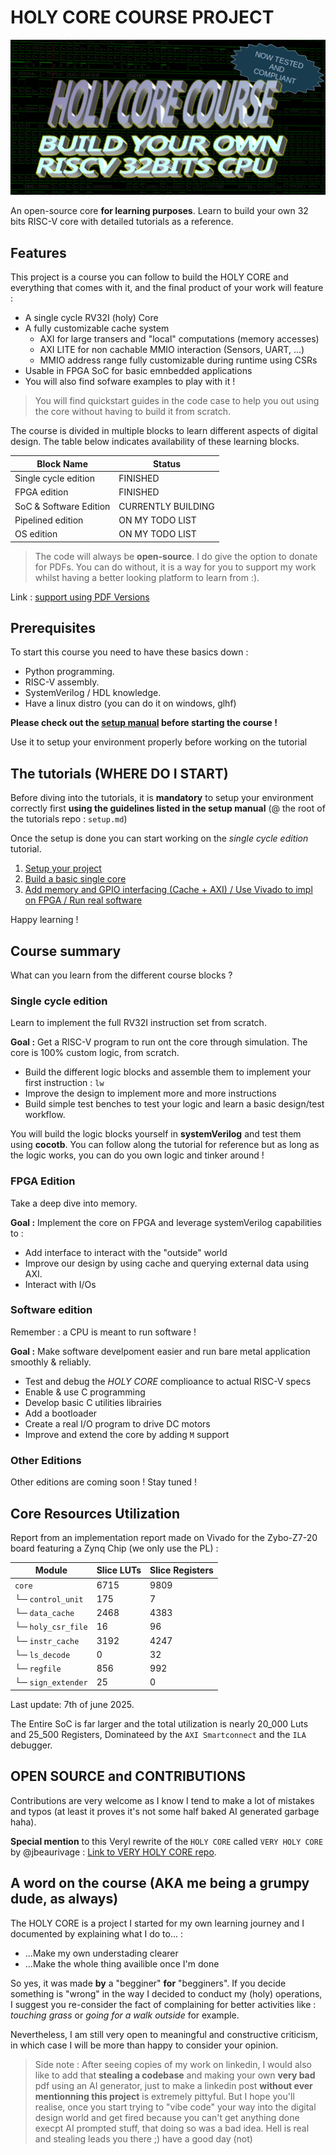 # HOLY CORE COURSE PROJECT

![waveform banner](./banner.png)

An open-source core **for learning purposes**. Learn to build your own 32 bits RISC-V core with detailed tutorials as a reference.

## Features

This project is a course you can follow to build the HOLY CORE and everything that comes with it, and the final product of your work will feature :

- A single cycle RV32I (holy) Core
- A fully customizable cache system
  - AXI for large transers and "local" computations (memory accesses)
  - AXI LITE for non cachable MMIO interaction (Sensors, UART, ...)
  - MMIO address range fully customizable during runtime using CSRs
- Usable in FPGA SoC for basic emnbedded applications
- You will also find sofware examples to play with it !

> You will find quickstart guides in the code case to help you out using the core without having to build it from scratch.

The course is divided in multiple blocks to learn different aspects of digital design. The table below indicates availability of these learning blocks.

| Block Name              | Status |
| ----------              | ------ |
| Single cycle edition    | FINISHED |
| FPGA edition            | FINISHED |
| SoC & Software Edition  | CURRENTLY BUILDING |
| Pipelined edition       | ON MY TODO LIST |
| OS edition              | ON MY TODO LIST |

> The code will always be **open-source**. I do give the option to donate for PDFs. You can do without, it is a way for you to support my work whilst having a better looking platform to learn from :).

Link : [support using PDF Versions](https://babinriby.gumroad.com/l/holy_core)

## Prerequisites

To start this course you need to have these basics down :

- Python programming.
- RISC-V assembly.
- SystemVerilog / HDL knowledge.
- Have a linux distro (you can do it on windows, glhf)

**Please check out the [setup manual](./setup.md) before starting the course !**

Use it to setup your environment properly before working on the tutorial

## The tutorials (WHERE DO I START)

Before diving into the tutorials, it is **mandatory** to setup your environment correctly first **using the guidelines listed in the setup manual** (@ the root of the tutorials repo : `setup.md`)

Once the setup is done you can start working on the *single cycle edition* tutorial.

1. [Setup your project](./setup.md)
2. [Build a basic single core](./single_cycle_edition/single_cycle_edition.md)
3. [Add memory and GPIO interfacing (Cache + AXI) / Use Vivado to impl on FPGA / Run real software](./fpga_edition/fpga_edition.md)

Happy learning !

## Course summary

What can you learn from the different course blocks ?

### Single cycle edition

Learn to implement the full RV32I instruction set from scratch.

**Goal :** Get a RISC-V program to run ont the core through simulation. The core is 100% custom logic, from scratch.

- Build the different logic blocks and assemble them to implement your first instruction : ```lw```
- Improve the design to implement more and more instructions
- Build simple test benches to test your logic and learn a basic design/test workflow.

You will build the logic blocks yourself in **systemVerilog** and test them using **cocotb**. You can follow along the tutorial for reference but as long as the logic works, you can do you own logic and tinker around !

### FPGA Edition

Take a deep dive into memory.

**Goal :** Implement the core on FPGA and leverage systemVerilog capabilities to :

- Add interface to interact with the "outside" world
- Improve our design by using cache and querying external data using AXI.
- Interact with I/Os

### Software edition

Remember : a CPU is meant to run software !

**Goal :** Make software develpoment easier and run bare metal application smoothly & reliably.

- Test and debug the *HOLY CORE* complioance to actual RISC-V specs
- Enable & use C programming
- Develop basic C utilities librairies
- Add a bootloader
- Create a real I/O program to drive DC motors
- Improve and extend the core by adding `M` support

### Other Editions

Other editions are coming soon ! Stay tuned !

## Core Resources Utilization

Report from an implementation report made on Vivado for the Zybo-Z7-20 board featuring a Zynq Chip (we only use the PL) :

| Module               | Slice LUTs | Slice Registers |
|----------------------|------------|------------------|
| `core`               | 6715       | 9809             |
| └─ `control_unit`    | 175        | 7                |
| └─ `data_cache`      | 2468       | 4383             |
| └─ `holy_csr_file`   | 16         | 96               |
| └─ `instr_cache`     | 3192       | 4247             |
| └─ `ls_decode`       | 0          | 32               |
| └─ `regfile`         | 856        | 992              |
| └─ `sign_extender`   | 25         | 0                |

Last update: 7th of june 2025.

The Entire SoC is far larger and the total utilization is nearly 20_000 Luts and 25_500 Registers, Dominateed by the `AXI Smartconnect` and the `ILA` debugger.

## OPEN SOURCE and CONTRIBUTIONS

Contributions are very welcome as I know I tend to make a lot of mistakes and typos (at least it proves it's not some half baked AI generated garbage haha).

**Special mention** to this Veryl rewrite of the `HOLY CORE` called `VERY HOLY CORE` by @jbeaurivage : [Link to VERY HOLY CORE repo](https://github.com/jbeaurivage/very-holy-core).

## A word on the course (AKA me being a grumpy dude, as always)

The HOLY CORE is a project I started for my own learning journey and I documented by explaining what I do to... :

- ...Make my own understading clearer
- ...Make the whole thing availible once I'm done

So yes, it was made **by** a "begginer" **for** "begginers". If you decide something is "wrong" in the way I decided to conduct my (holy) operations, I suggest you re-consider the fact of complaining for better activities like : *touching grass* or *going for a walk outside* for example.

Nevertheless, I am still very open to meaningful and constructive criticism, in which case I will be more than happy to consider your opinion.

> Side note : After seeing copies of my work on linkedin, I would also like to add that **stealing a codebase** and making your own **very bad** pdf using an AI generator, just to make a linkedin post **without ever mentionning this project** is extremely pittyful. But I hope you'll realise, once you start trying to "vibe code" your way into the digital design world and get fired because you can't get anything done execpt AI prompted stuff, that doing so was a bad idea. Hell is real and stealing leads you there ;) have a good day (not)
